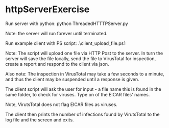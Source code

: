# httpServerExercise

Run server with python:
python ThreadedHTTTPServer.py

Note: the server will run forever until terminated.

Run example client with PS script:
.\client_upload_file.ps1

Note: The script will upload one file via HTTP Post to the server.
In turn the server will save the file locally, send the file to VirusTotal for inspection, 
create a report and respond to the client via json.

Also note: The inspection in VirusTotal may take a few seconds to a minute, and thus the client may be suspended until a response is given.

The client script will ask the user for input - a file name this is found in the same folder, to check for viruses.
Type on of the EICAR files' names.

Note, VirutsTotal does not flag EICAR files as viruses.

The client then prints the number of infections found by VirutsTotal to the log file and the screen and exits.
